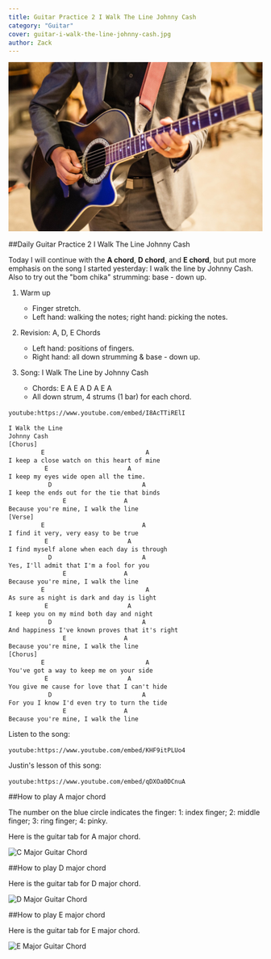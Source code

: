```yaml
---
title: Guitar Practice 2 I Walk The Line Johnny Cash
category: "Guitar"
cover: guitar-i-walk-the-line-johnny-cash.jpg
author: Zack
---
```


![Guitar Practice](guitar-i-walk-the-line-johnny-cash.jpg)

##Daily Guitar Practice 2 I Walk The Line Johnny Cash

Today I will continue with the **A chord**, **D chord**, and **E chord**, but put more emphasis on the song I started yesterday: I walk the line by Johnny Cash. Also to try out the "bom chika" strumming: base - down up.

1. Warm up
   * Finger stretch.
   * Left hand: walking the notes; right hand: picking the notes.

2. Revision: A, D, E Chords
   * Left hand: positions of fingers.
   * Right hand: all down strumming & base - down up.

3. Song: I Walk The Line by Johnny Cash
   * Chords: E A E A D A E A
   * All down strum, 4 strums (1 bar) for each chord.

`youtube:https://www.youtube.com/embed/I8AcTTiRElI`

```
I Walk the Line
Johnny Cash
[Chorus]
         E                            A
I keep a close watch on this heart of mine
          E                      A
I keep my eyes wide open all the time.
           D                         A
I keep the ends out for the tie that binds
               E                A
Because you're mine, I walk the line
[Verse]
         E                           A
I find it very, very easy to be true
          E                      A
I find myself alone when each day is through
           D                         A
Yes, I'll admit that I'm a fool for you
               E                A
Because you're mine, I walk the line
         E                            A
As sure as night is dark and day is light
          E                      A
I keep you on my mind both day and night
           D                         A
And happiness I've known proves that it's right
               E                A
Because you're mine, I walk the line
[Chorus]
         E                            A
You've got a way to keep me on your side
          E                      A
You give me cause for love that I can't hide
           D                         A
For you I know I'd even try to turn the tide
               E                A
Because you're mine, I walk the line
```

Listen to the song:

`youtube:https://www.youtube.com/embed/KHF9itPLUo4`

Justin's lesson of this song:

`youtube:https://www.youtube.com/embed/qDXOa0DCnuA`

##How to play A major chord

The number on the blue circle indicates the finger: 1: index finger; 2: middle finger; 3: ring finger; 4: pinky.

Here is the guitar tab for A major chord. 

![C Major Guitar Chord](a-major.jpg)

##How to play D major chord

Here is the guitar tab for D major chord.

![D Major Guitar Chord](d-major.jpg)

##How to play E major chord

Here is the guitar tab for E major chord.

![E Major Guitar Chord](e-major.jpg)